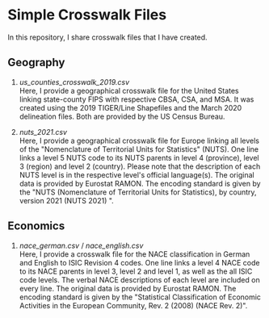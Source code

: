 # Simple Crosswalk Files
In this repository, I share crosswalk files that I have created. 

## Geography
1. *us_counties_crosswalk_2019.csv* \
    Here, I provide a geographical crosswalk file for the United States linking state-county FIPS with respective CBSA, CSA,        and MSA. It was created using the 2019 TIGER/Line Shapefiles and the March 2020 delineation files. Both are provided by the US Census Bureau.

2. *nuts_2021.csv* \
    Here, I provide a geographical crosswalk file for Europe linking all levels of the "Nomenclature of Territorial Units for Statistics" (NUTS).  One line links a level 5 NUTS code to its NUTS parents in level 4 (province), level 3 (region) and level 2 (country). Please note that the description of each NUTS level is in the respective level's official language(s). The original data is provided by Eurostat RAMON. The encoding standard is given by the "NUTS (Nomenclature of Territorial Units for Statistics), by country, version 2021 (NUTS 2021) ".
    
## Economics
1. *nace_german.csv* / *nace_english.csv* \
    Here, I provide a crosswalk file for the NACE classification in German and English to ISIC Revision 4 codes. One line links a level 4 NACE code to its NACE parents in level 3, level 2 and level 1, as well as the all ISIC code levels. The verbal NACE descriptions of each level are included on every line. The original data is provided by Eurostat RAMON. The encoding standard is given by the "Statistical Classification of Economic Activities in the European Community, Rev. 2 (2008) (NACE Rev. 2)".
